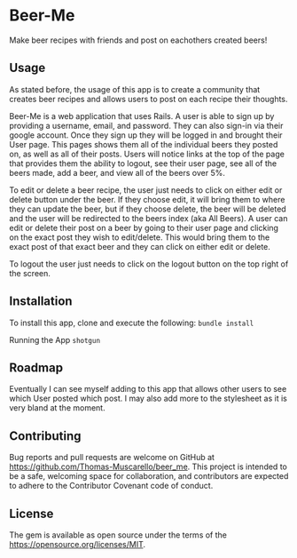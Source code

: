 # Beer-Me
Make beer recipes with friends and post on eachothers created beers!

## Usage
As stated before, the usage of this app is to create a community that creates beer recipes and allows users to post on each recipe their thoughts.

Beer-Me is a web application that uses Rails. A user is able to sign up by providing a username, email, and password. They can also sign-in via their google account. Once they sign up they will be logged in and brought their User page. This pages shows them all of the individual beers they posted on, as well as all of their posts. Users will notice links at the top of the page that provides them the ability to logout, see their user page, see all of the beers made, add a beer, and view all of the beers over 5%.

To edit or delete a beer recipe, the user just needs to click on either edit or delete button under the beer. If they choose edit, it will bring them to where they can update the beer, but if they choose delete, the beer will be deleted and the user will be redirected to the beers index (aka All Beers). A user can edit or delete their post on a beer by going to their user page and clicking on the exact post they wish to edit/delete. This would bring them to the exact post of that exact beer and they can click on either edit or delete. 

To logout the user just needs to click on the logout button on the top right of the screen.


## Installation
To install this app, clone and execute the following: ```bundle install```

Running the App
```shotgun```


## Roadmap
Eventually I can see myself adding to this app that allows other users to see which User posted which post. I may also add more to the stylesheet as it is very bland at the moment.

## Contributing
Bug reports and pull requests are welcome on GitHub at https://github.com/Thomas-Muscarello/beer_me. This project is intended to be a safe, welcoming space for collaboration, and contributors are expected to adhere to the Contributor Covenant code of conduct.

## License
The gem is available as open source under the terms of the https://opensource.org/licenses/MIT.

